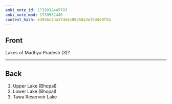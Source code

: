 ```yaml
---
anki_note_id: 1739932445783
anki_note_mod: 1739932445
content_hash: e3956c2da37de8c89368a3ef244d9f5b
---
```


## Front

Lakes of Madhya Pradesh (3)?

<hr/>

## Back

1. Upper Lake (Bhopal)  
2. Lower Lake (Bhopal)  
3. Tawa Reservoir Lake
